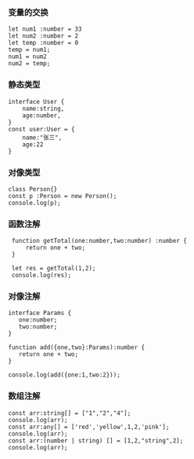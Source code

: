 <!--
 * @Author: your name
 * @Date: 2021-03-07 00:25:56
 * @LastEditTime: 2021-03-07 23:53:16
 * @LastEditors: Please set LastEditors
 * @Description: In User Settings Edit
 * @FilePath: /interview/typescript/README.md
-->
### 变量的交换
```
let num1 :number = 33
let num2 :number = 2
let temp :number = 0
temp = num1;
num1 = num2
num2 = temp;
```
### 静态类型
```
interface User {
    name:string,
    age:number,
}
const user:User = {
    name:"张三",
    age:22
}
```
### 对像类型
```
class Person{}
const p :Person = new Person();
console.log(p);
```
### 函数注解
```
 function getTotal(one:number,two:number) :number {
     return one + two;
 }

 let res = getTotal(1,2);
 console.log(res);
 ```
 ### 对像注解
 ```
interface Params {
    one:number;
    two:number;
}

function add({one,two}:Params):number {
    return one + two;
}

console.log(add({one:1,two:2}));
```
### 数组注解
```
const arr:string[] = ["1","2","4"];
console.log(arr);
const arr:any[] = ['red','yellow',1,2,'pink'];
console.log(arr);
const arr:(number | string) [] = [1,2,"string",2];
console.log(arr);

```


 

